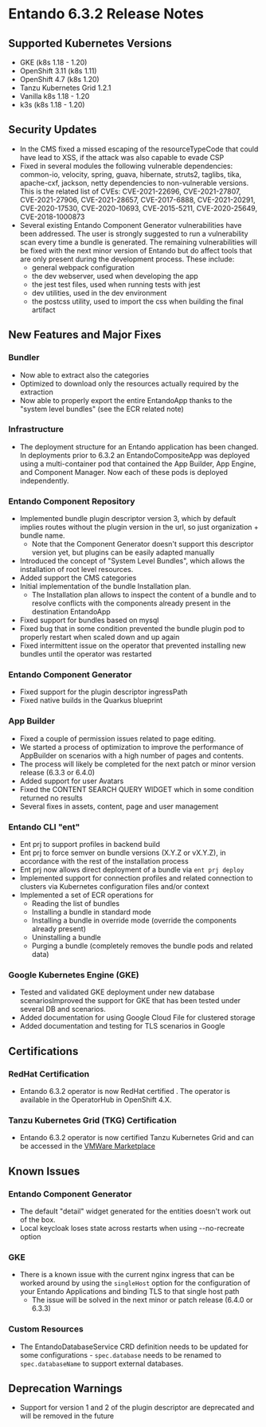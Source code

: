 # Entando 6.3.2 Release Notes

## Supported Kubernetes Versions
  - GKE (k8s 1.18 - 1.20)
  - OpenShift 3.11 (k8s 1.11)
  - OpenShift 4.7 (k8s 1.20)
  - Tanzu Kubernetes Grid 1.2.1
  - Vanilla k8s 1.18 - 1.20
  - k3s (k8s 1.18 - 1.20)

## Security Updates

- In the CMS fixed a missed escaping of the resourceTypeCode that could have lead to XSS, if the attack was also capable
  to evade CSP
- Fixed in several modules the following vulnerable dependencies:
  common-io, velocity, spring, guava, hibernate, struts2, taglibs, tika, apache-cxf, jackson, netty dependencies to
  non-vulnerable versions. This is the related list of CVEs: CVE-2021-22696, CVE-2021-27807, CVE-2021-27906,
  CVE-2021-28657, CVE-2017-6888, CVE-2021-20291, CVE-2020-17530, CVE-2020-10693, CVE-2015-5211, CVE-2020-25649,
  CVE-2018-1000873
- Several existing Entando Component Generator vulnerabilities have been addressed. The user is strongly suggested to
  run a vulnerability scan every time a bundle is generated. The remaining vulnerabilities will be fixed with the next
  minor version of Entando but do affect tools that are only present during the development process. These include:
    - general webpack configuration
    - the dev webserver, used when developing the app
    - the jest test files, used when running tests with jest
    - dev utilities, used in the dev environment
    - the postcss utility, used to import the css when building the final artifact

## New Features and Major Fixes

### Bundler

  - Now able to extract also the categories
  - Optimized to download only the resources actually required by the extraction
  - Now able to properly export the entire EntandoApp thanks to the "system level bundles" (see the ECR related note)

### Infrastructure
  - The deployment structure for an Entando application has been changed. In deployments prior to 6.3.2 an EntandoCompositeApp was deployed using a multi-container pod that contained the App Builder, App Engine, and Component Manager. Now each of these pods is deployed independently.

### Entando Component Repository

  - Implemented bundle plugin descriptor version 3, which by default implies routes without the plugin version in the url, so just organization + bundle name.
    -  Note that the Component Generator doesn't support this descriptor version yet, but plugins can be easily adapted manually
  - Introduced the concept of "System Level Bundles", which allows the installation of root level resources.
  - Added  support the CMS categories
  - Initial implementation of the bundle Installation plan.
      - The Installation plan allows to inspect the content of a bundle and to resolve conflicts with the components already present in the destination EntandoApp
  - Fixed support for bundles based on mysql
  - Fixed bug that in some condition prevented the bundle plugin pod to properly restart when scaled down and up again
  - Fixed intermittent issue on the operator that prevented installing new bundles until the operator was restarted

### Entando Component Generator

  - Fixed support for the plugin descriptor ingressPath
  - Fixed native builds in the Quarkus blueprint

### App Builder
  - Fixed a couple of permission issues related to page editing.
  - We started a process of optimization to improve the performance of AppBuilder on scenarios with a high number of
    pages and contents.
  - The process will likely be completed for the next patch or minor version release (6.3.3 or 6.4.0)
  - Added support for user Avatars
  - Fixed the CONTENT SEARCH QUERY WIDGET which in some condition returned no results
  - Several fixes in assets, content, page and user management

### Entando CLI "ent"

 - Ent prj to support profiles in backend build
 - Ent prj to force semver on bundle versions (X.Y.Z or vX.Y.Z), in accordance with the rest of the installation process
 - Ent prj now allows direct deployment of a bundle via `ent prj deploy`
 - Implemented support for connection profiles and related connection to clusters via Kubernetes configuration files and/or context
 - Implemented a set of ECR operations for
    - Reading the list of bundles
    - Installing a bundle in standard mode
    - Installing a bundle in override mode (override the components already present)
    - Uninstalling a bundle
    - Purging a bundle (completely removes the bundle pods and related data)

### Google Kubernetes Engine (GKE)
  - Tested and validated GKE deployment under new database scenariosImproved the support for GKE that has been tested under several DB and scenarios.
  - Added documentation for using Google Cloud File for clustered storage
  - Added documentation and testing for TLS scenarios in Google

## Certifications

### RedHat Certification
  - Entando 6.3.2 operator is now RedHat certified . The operator is available in the OperatorHub in OpenShift 4.X.

### Tanzu Kubernetes Grid (TKG) Certification

  - Entando 6.3.2 operator is now certified Tanzu Kubernetes Grid and can be accessed in the [VMWare Marketplace](https://marketplace.cloud.vmware.com/services/details/entando11?slug=true)

## Known Issues

### Entando Component Generator
  - The default "detail" widget  generated for the entities doesn't work out of the box.
  - Local keycloak loses state across restarts when using --no-recreate option

### GKE
  - There is  a known issue with the current nginx ingress that can be worked around by using the `singleHost` option for the configuration of your Entando Applications and binding TLS to that single host path
    - The issue will be solved in the next minor or patch release (6.4.0 or 6.3.3)

### Custom Resources
  - The EntandoDatabaseService CRD definition needs to be updated for some configurations - `spec.database` needs to be renamed to `spec.databaseName` to support external databases.      

## Deprecation Warnings
  - Support for version 1 and 2 of the plugin descriptor are deprecated and will be removed in the future
